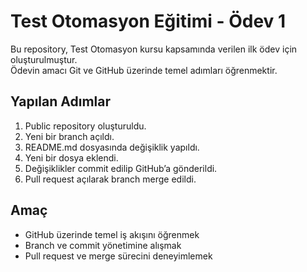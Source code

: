 # Test Otomasyon Eğitimi - Ödev 1

Bu repository, Test Otomasyon kursu kapsamında verilen ilk ödev için oluşturulmuştur.  
Ödevin amacı Git ve GitHub üzerinde temel adımları öğrenmektir.  

## Yapılan Adımlar
1. Public repository oluşturuldu.  
2. Yeni bir branch açıldı.  
3. README.md dosyasında değişiklik yapıldı.  
4. Yeni bir dosya eklendi.  
5. Değişiklikler commit edilip GitHub’a gönderildi.  
6. Pull request açılarak branch merge edildi.  

## Amaç
- GitHub üzerinde temel iş akışını öğrenmek  
- Branch ve commit yönetimine alışmak  
- Pull request ve merge sürecini deneyimlemek  
